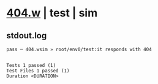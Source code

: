 # [404.w](../../../../../../examples/tests/sdk_tests/api/404.w) | test | sim

## stdout.log
```log
pass ─ 404.wsim » root/env0/test:it responds with 404
 
 
Tests 1 passed (1)
Test Files 1 passed (1)
Duration <DURATION>
```

